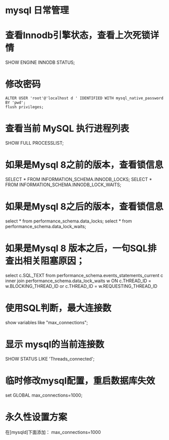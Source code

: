 # mysql 日常管理


# 查看Innodb引擎状态，查看上次死锁详情
SHOW ENGINE INNODB STATUS;

# 修改密码
```
ALTER USER 'root'@'localhost d ' IDENTIFIED WITH mysql_native_password BY 'pwd';
flush privileges;
```

# 查看当前 MySQL 执行进程列表
SHOW FULL PROCESSLIST;

# 如果是Mysql 8之前的版本，查看锁信息
SELECT * FROM INFORMATION_SCHEMA.INNODB_LOCKS;
SELECT * FROM INFORMATION_SCHEMA.INNODB_LOCK_WAITS;

# 如果是Mysql 8之后的版本，查看锁信息
select * from performance_schema.data_locks; 
select * from performance_schema.data_lock_waits;

# 如果是Mysql 8 版本之后，一句SQL排查出相关阻塞原因；
select c.SQL_TEXT  from performance_schema.events_statements_current c  inner join  performance_schema.data_lock_waits w ON c.THREAD_ID  = w.BLOCKING_THREAD_ID or c.THREAD_ID  = w.REQUESTING_THREAD_ID 

# 使用SQL判断，最大连接数
show variables like "max_connections";

# 显示 mysql的当前连接数
SHOW STATUS LIKE 'Threads_connected';

# 临时修改mysql配置，重启数据库失效
set GLOBAL max_connections=1000;

# 永久性设置方案
在[mysqld]下面添加：
max_connections=1000